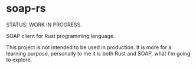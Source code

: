 # soap-rs

STATUS: WORK IN PROGRESS.

SOAP client for Rust programming language.

This project is not intended to be used in production. It is more for a learning purpose, personally to me it is both Rust and SOAP, what I'm going to explore.
